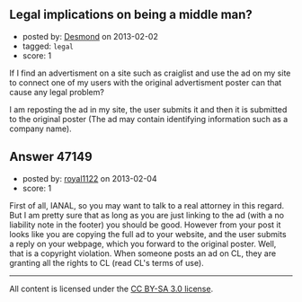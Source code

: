 ## Legal implications on being a middle man?

- posted by: [Desmond](https://stackexchange.com/users/-1/23845-desmond) on 2013-02-02
- tagged: `legal`
- score: 1

If I find an advertisment on a site such as craiglist and use the ad on my site to connect one of my users with the original advertisment poster can that cause any legal problem?

I am reposting the ad in my site, the user submits it and then it is submitted to the original poster (The ad may contain identifying information such as a company name).




## Answer 47149

- posted by: [royal1122](https://stackexchange.com/users/-1/17308-royal1122) on 2013-02-04
- score: 1

First of all, IANAL, so you may want to talk to a real attorney in this regard. But I am pretty sure that as long as you are just linking to the ad (with a no liability note in the footer) you should be good. However from your post it looks like you are copying the full ad to your website, and the user submits a reply on your webpage, which you forward to the original poster. Well, that is a copyright violation. When someone posts an ad on CL, they are granting all the rights to CL (read CL's terms of use).



---

All content is licensed under the [CC BY-SA 3.0 license](https://creativecommons.org/licenses/by-sa/3.0/).
